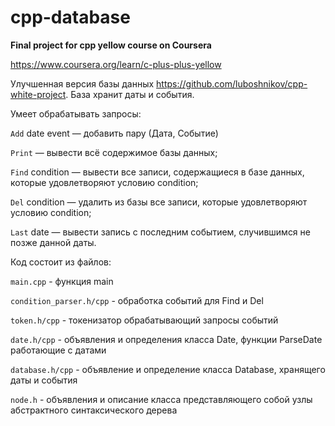 # cpp-database
**Final project for cpp yellow course on Coursera**

https://www.coursera.org/learn/c-plus-plus-yellow

Улучшенная версия базы данных https://github.com/luboshnikov/cpp-white-project. База хранит даты и события. 

Умеет обрабатывать запросы:

`Add` date event — добавить пару (Дата, Событие)

`Print` — вывести всё содержимое базы данных;

`Find` condition — вывести все записи, содержащиеся в базе данных, которые удовлетворяют условию condition;

`Del` condition — удалить из базы все записи, которые удовлетворяют условию condition;

`Last` date — вывести запись с последним событием, случившимся не позже данной даты.

Код состоит из файлов:

`main.cpp` - функция main

`condition_parser.h/cpp` - обработка событий для Find и Del

`token.h/cpp` - токенизатор обрабатывающий запросы событий

`date.h/cpp` - объявления и определения класса Date, функции ParseDate работающие с датами

`database.h/cpp` - объявление и определение класса Database, хранящего даты и события

`node.h` - объявления и описание класса представляющего собой узлы абстрактного синтаксического дерева
